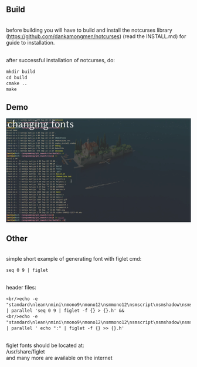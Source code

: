 ## Build
<br/>before building you will have to build and install the notcurses library
<br/>(https://github.com/dankamongmen/notcurses) (read the INSTALL.md) for guide to installation.

<br/>after successful installation of notcurses, do:

~~~ console
mkdir build
cd build
cmake ..
make
~~~

## Demo

![](https://github.com/mathey96/cloc/blob/dev-branch/demo.gif)

## Other

<br/> simple short example of generating font with figlet cmd:

~~~ console
seq 0 9 | figlet
~~~

<br/>header files:
~~~ console
<br/>echo -e "standard\nlean\nmini\nmono9\nmono12\nsmmono12\nsmscript\nsmshadow\nsmslant" | parallel 'seq 0 9 | figlet -f {} > {}.h' &&
<br/>echo -e "standard\nlean\nmini\nmono9\nmono12\nsmmono12\nsmscript\nsmshadow\nsmslant" | parallel ' echo ":" | figlet -f {} >> {}.h'
~~~

<br/>figlet fonts should be located at:
<br/>/usr/share/figlet
<br/>and many more are available on the internet
